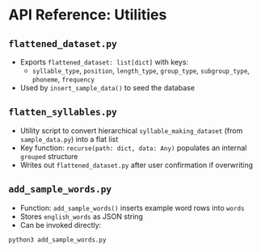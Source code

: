 # API Reference: Utilities

## `flattened_dataset.py`
- Exports `flattened_dataset: list[dict]` with keys:
  - `syllable_type`, `position`, `length_type`, `group_type`, `subgroup_type`, `phoneme`, `frequency`
- Used by `insert_sample_data()` to seed the database

## `flatten_syllables.py`
- Utility script to convert hierarchical `syllable_making_dataset` (from `sample_data.py`) into a flat list
- Key function: `recurse(path: dict, data: Any)` populates an internal `grouped` structure
- Writes out `flattened_dataset.py` after user confirmation if overwriting

## `add_sample_words.py`
- Function: `add_sample_words()` inserts example word rows into `words`
- Stores `english_words` as JSON string
- Can be invoked directly:
```bash
python3 add_sample_words.py
```



